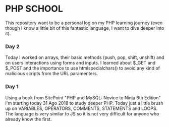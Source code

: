# PHP SCHOOL
This repository want to be a personal log on my PHP learning journey (even though I know a little bit of this fantastic language, I want to dive deeper into it).
### Day 2
Today I worked on arrays, their basic methods (push, pop, shift, unshift) and on users interactions using forms and inputs. I learned about $_GET and $_POST and the importance to use htmlspecialchars() to avoid any kind of malicious scripts from the URL paramenters.
### Day 1
Using a book from SitePoint "PHP and MySQL: Novice to Ninja 6th Edition" I'm starting today 31 Ago 2018 to study deeper PHP. Today just a little brush up on VARIABLES, OPERATORS, COMMENTS, STATEMENTS and LOOPS. The language is very similar to JS so it is not very difficult for anyone who already know the first.   
